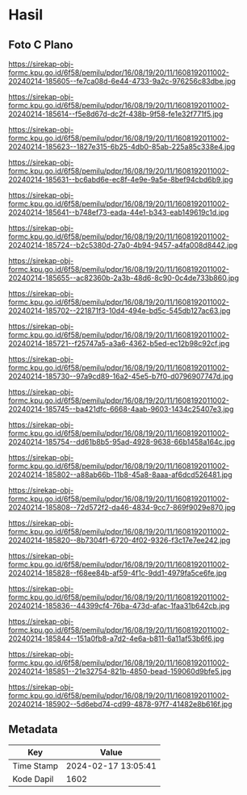 # Hasil

## Foto C Plano

https://sirekap-obj-formc.kpu.go.id/6f58/pemilu/pdpr/16/08/19/20/11/1608192011002-20240214-185605--fe7ca08d-6e44-4733-9a2c-976256c83dbe.jpg

https://sirekap-obj-formc.kpu.go.id/6f58/pemilu/pdpr/16/08/19/20/11/1608192011002-20240214-185614--f5e8d67d-dc2f-438b-9f58-fe1e32f771f5.jpg

https://sirekap-obj-formc.kpu.go.id/6f58/pemilu/pdpr/16/08/19/20/11/1608192011002-20240214-185623--1827e315-6b25-4db0-85ab-225a85c338e4.jpg

https://sirekap-obj-formc.kpu.go.id/6f58/pemilu/pdpr/16/08/19/20/11/1608192011002-20240214-185631--bc6abd6e-ec8f-4e9e-9a5e-8bef94cbd6b9.jpg

https://sirekap-obj-formc.kpu.go.id/6f58/pemilu/pdpr/16/08/19/20/11/1608192011002-20240214-185641--b748ef73-eada-44e1-b343-eab149619c1d.jpg

https://sirekap-obj-formc.kpu.go.id/6f58/pemilu/pdpr/16/08/19/20/11/1608192011002-20240214-185724--b2c5380d-27a0-4b94-9457-a4fa008d8442.jpg

https://sirekap-obj-formc.kpu.go.id/6f58/pemilu/pdpr/16/08/19/20/11/1608192011002-20240214-185655--ac82360b-2a3b-48d6-8c90-0c4de733b860.jpg

https://sirekap-obj-formc.kpu.go.id/6f58/pemilu/pdpr/16/08/19/20/11/1608192011002-20240214-185702--221871f3-10d4-494e-bd5c-545db127ac63.jpg

https://sirekap-obj-formc.kpu.go.id/6f58/pemilu/pdpr/16/08/19/20/11/1608192011002-20240214-185721--f25747a5-a3a6-4362-b5ed-ec12b98c92cf.jpg

https://sirekap-obj-formc.kpu.go.id/6f58/pemilu/pdpr/16/08/19/20/11/1608192011002-20240214-185730--97a9cd89-16a2-45e5-b7f0-d0796907747d.jpg

https://sirekap-obj-formc.kpu.go.id/6f58/pemilu/pdpr/16/08/19/20/11/1608192011002-20240214-185745--ba421dfc-6668-4aab-9603-1434c25407e3.jpg

https://sirekap-obj-formc.kpu.go.id/6f58/pemilu/pdpr/16/08/19/20/11/1608192011002-20240214-185754--dd61b8b5-95ad-4928-9638-66b1458a164c.jpg

https://sirekap-obj-formc.kpu.go.id/6f58/pemilu/pdpr/16/08/19/20/11/1608192011002-20240214-185802--a88ab66b-11b8-45a8-8aaa-af6dcd526481.jpg

https://sirekap-obj-formc.kpu.go.id/6f58/pemilu/pdpr/16/08/19/20/11/1608192011002-20240214-185808--72d572f2-da46-4834-9cc7-869f9029e870.jpg

https://sirekap-obj-formc.kpu.go.id/6f58/pemilu/pdpr/16/08/19/20/11/1608192011002-20240214-185820--8b7304f1-6720-4f02-9326-f3c17e7ee242.jpg

https://sirekap-obj-formc.kpu.go.id/6f58/pemilu/pdpr/16/08/19/20/11/1608192011002-20240214-185828--f68ee84b-af59-4f1c-9dd1-4979fa5ce6fe.jpg

https://sirekap-obj-formc.kpu.go.id/6f58/pemilu/pdpr/16/08/19/20/11/1608192011002-20240214-185836--44399cf4-76ba-473d-afac-1faa31b642cb.jpg

https://sirekap-obj-formc.kpu.go.id/6f58/pemilu/pdpr/16/08/19/20/11/1608192011002-20240214-185844--151a0fb8-a7d2-4e6a-b811-6a11af53b6f6.jpg

https://sirekap-obj-formc.kpu.go.id/6f58/pemilu/pdpr/16/08/19/20/11/1608192011002-20240214-185851--21e32754-821b-4850-bead-159060d9bfe5.jpg

https://sirekap-obj-formc.kpu.go.id/6f58/pemilu/pdpr/16/08/19/20/11/1608192011002-20240214-185902--5d6ebd74-cd99-4878-97f7-41482e8b616f.jpg


## Metadata

| Key        | Value               |
| ---------- | ------------------- |
| Time Stamp | 2024-02-17 13:05:41 |
| Kode Dapil | 1602                |



